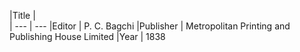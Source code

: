 |Title |  
| --- | --- 
|Editor | P. C. Bagchi
|Publisher | Metropolitan Printing and Publishing House Limited
|Year | 1838